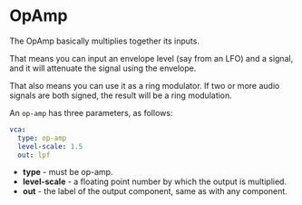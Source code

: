 
# OpAmp 

The OpAmp basically multiplies together its inputs. 

That means you can input an envelope level (say from an LFO) and a signal, and it will attenuate the signal using the envelope.

That also means you can use it as a ring modulator. If two or more audio signals are both signed, the result will be a ring modulation.

An `op-amp` has three parameters, as follows:

```yaml
vca:
  type: op-amp
  level-scale: 1.5
  out: lpf 
```

 - **type** - must be op-amp. 
 - **level-scale** - a floating point number by which the output is multiplied. 
 - **out** - the label of the output component, same as with any component. 